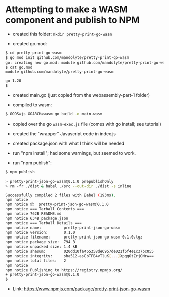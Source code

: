 # Attempting to make a WASM component and publish to NPM

- created this folder: `mkdir pretty-print-go-wasm`

- created go.mod:

```sh
$ cd pretty-print-go-wasm
$ go mod init github.com/mandolyte/pretty-print-go-wasm
go: creating new go.mod: module github.com/mandolyte/pretty-print-go-wasm
$ cat go.mod
module github.com/mandolyte/pretty-print-go-wasm

go 1.20
$
```

- created main.go (just copied from the webassembly-part-1 folder)

- compiled to wasm:
```sh
$ GOOS=js GOARCH=wasm go build -o main.wasm
```

- copied over the go `wasm-exec.js` file (comes with go install; see tutorial)

- created the "wrapper" Javascript code in index.js

- created package.json with what I think will be needed

- run "npm install"; had some warnings, but seemed to work.

- run "npm publish":

```sh
$ npm publish

> pretty-print-json-go-wasm@0.1.0 prepublishOnly
> rm -fr ./dist & babel ./src --out-dir ./dist -s inline

Successfully compiled 2 files with Babel (193ms).
npm notice 
npm notice 📦  pretty-print-json-go-wasm@0.1.0
npm notice === Tarball Contents === 
npm notice 762B README.md   
npm notice 634B package.json
npm notice === Tarball Details === 
npm notice name:          pretty-print-json-go-wasm               
npm notice version:       0.1.0                                   
npm notice filename:      pretty-print-json-go-wasm-0.1.0.tgz     
npm notice package size:  794 B                                   
npm notice unpacked size: 1.4 kB                                  
npm notice shasum:        020dd10fa465358de6957de021f5f4e1c37bc055
npm notice integrity:     sha512-asCbTFB4vTluK[...]XpqqOtZrjONrw==
npm notice total files:   2                                       
npm notice 
npm notice Publishing to https://registry.npmjs.org/
+ pretty-print-json-go-wasm@0.1.0
$ 
```

- Link: https://www.npmjs.com/package/pretty-print-json-go-wasm

